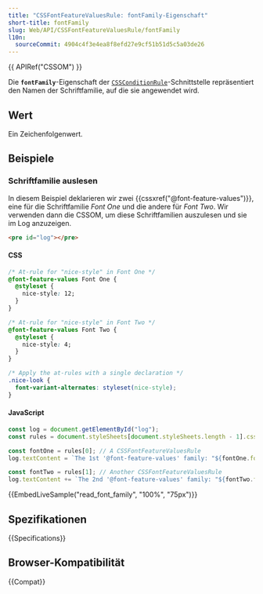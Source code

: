 ```yaml
---
title: "CSSFontFeatureValuesRule: fontFamily-Eigenschaft"
short-title: fontFamily
slug: Web/API/CSSFontFeatureValuesRule/fontFamily
l10n:
  sourceCommit: 4904c4f3e4ea8f8efd27e9cf51b51d5c5a03de26
---
```


{{ APIRef("CSSOM") }}

Die **`fontFamily`**-Eigenschaft der [`CSSConditionRule`](/de/docs/Web/API/CSSConditionRule)-Schnittstelle repräsentiert den Namen der Schriftfamilie, auf die sie angewendet wird.

## Wert

Ein Zeichenfolgenwert.

## Beispiele

### Schriftfamilie auslesen

In diesem Beispiel deklarieren wir zwei {{cssxref("@font-feature-values")}}, eine für die Schriftfamilie _Font One_ und die andere für _Font Two_. Wir verwenden dann die CSSOM, um diese Schriftfamilien auszulesen und sie im Log anzuzeigen.

```html
<pre id="log"></pre>
```

#### CSS

```css
/* At-rule for "nice-style" in Font One */
@font-feature-values Font One {
  @styleset {
    nice-style: 12;
  }
}

/* At-rule for "nice-style" in Font Two */
@font-feature-values Font Two {
  @styleset {
    nice-style: 4;
  }
}

/* Apply the at-rules with a single declaration */
.nice-look {
  font-variant-alternates: styleset(nice-style);
}
```

#### JavaScript

```js
const log = document.getElementById("log");
const rules = document.styleSheets[document.styleSheets.length - 1].cssRules;

const fontOne = rules[0]; // A CSSFontFeatureValuesRule
log.textContent = `The 1st '@font-feature-values' family: "${fontOne.fontFamily}".\n`;

const fontTwo = rules[1]; // Another CSSFontFeatureValuesRule
log.textContent += `The 2nd '@font-feature-values' family: "${fontTwo.fontFamily}".`;
```

{{EmbedLiveSample("read_font_family", "100%", "75px")}}

## Spezifikationen

{{Specifications}}

## Browser-Kompatibilität

{{Compat}}
